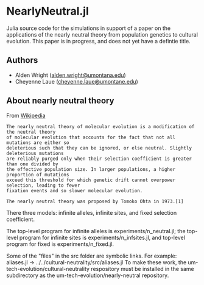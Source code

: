 # NearlyNeutral.jl

Julia source code for the simulations in support of a paper on the applications of
the nearly neutral theory from population genetics to cultural evolution.  This 
paper is in progress, and does not yet have a defintie title.

## Authors
  + Alden Wright (<alden.wright@umontana.edu>)
  + Cheyenne Laue (<cheyenne.laue@umontane.edu>)

## About nearly neutral theory

From [Wikipedia](https://en.wikipedia.org/Nearly_neutral_theory_of_molecular_evolution)

    The nearly neutral theory of molecular evolution is a modification of the neutral theory 
    of molecular evolution that accounts for the fact that not all mutations are either so 
    deleterious such that they can be ignored, or else neutral. Slightly deleterious mutations 
    are reliably purged only when their selection coefficient is greater than one divided by 
    the effective population size. In larger populations, a higher proportion of mutations 
    exceed this threshold for which genetic drift cannot overpower selection, leading to fewer 
    fixation events and so slower molecular evolution.
    
    The nearly neutral theory was proposed by Tomoko Ohta in 1973.[1] 

There three models:  infinite alleles, infinite sites, and fixed selection coefficient.

The top-level program for infinite alleles is experiments/n_neutral.jl; the top-level
program for infinite sites is experiments/n_infsites.jl, and top-level program for 
fixed is experiments/n_fixed.jl.

Some of the "files" in the src folder are symbolic links.  For example:
aliases.jl -> ../../cultural-neutrality/src/aliases.jl
To make these work, the  um-tech-evolution/cultural-neutrality  respository
must be installed in the same subdirectory as the um-tech-evolution/nearly-neutral
repository.

